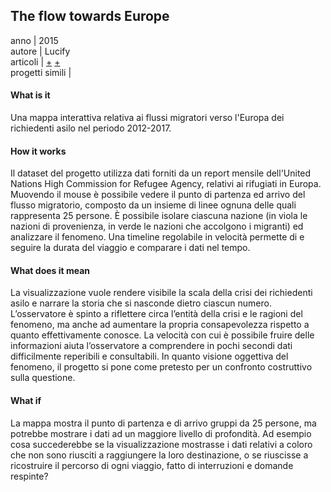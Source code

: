 ## **The flow towards Europe**
anno | 2015 <br>
autore | Lucify <br>
articoli | [+](https://www.lucify.com/the-flow-towards-europe/) [+](https://blog.lucify.com/a-novel-visualisation-of-the-refugee-crisis-565e40ab5a50)<br>
progetti simili |

#### What is it
Una mappa interattiva relativa ai flussi migratori verso l'Europa dei richiedenti asilo nel periodo 2012-2017.

#### How it works
Il dataset del progetto utilizza dati forniti da un report mensile dell'United Nations High Commission for Refugee Agency, relativi ai rifugiati in Europa. Muovendo il mouse è possibile vedere il punto di partenza ed arrivo del flusso migratorio, composto da un insieme di linee ognuna delle quali rappresenta 25 persone. È possibile isolare ciascuna nazione (in viola le nazioni di provenienza, in verde le nazioni che accolgono i migranti) ed analizzare il fenomeno. Una timeline regolabile in velocità permette di e seguire la durata del viaggio e comparare i dati nel tempo.

#### What does it mean
La visualizzazione vuole rendere visibile la scala della crisi dei richiedenti asilo e narrare la storia che si nasconde dietro ciascun numero. L’osservatore è spinto a riflettere circa l’entità della crisi e le ragioni del fenomeno, ma anche ad aumentare la propria consapevolezza rispetto a quanto effettivamente conosce. La velocità con cui è possibile fruire delle informazioni aiuta l’osservatore a comprendere in pochi secondi dati difficilmente reperibili e consultabili. In quanto visione oggettiva del fenomeno, il progetto si pone come pretesto per un confronto costruttivo sulla questione.

#### What if
La mappa mostra il punto di partenza e di arrivo gruppi da 25 persone, ma potrebbe mostrare i dati ad un maggiore livello di profondità. Ad esempio cosa succederebbe se la visualizzazione mostrasse i dati relativi a coloro che non sono riusciti a raggiungere la loro destinazione, o se riuscisse a ricostruire il percorso di ogni viaggio, fatto di interruzioni e domande respinte?
